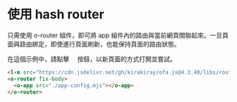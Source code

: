<template is="exm-article">
<a href="../../publics/examples/use-hash-router/demo.html" preview></a>
<a href="../../publics/examples/use-hash-router/page1.html" main></a>
<a href="../../publics/examples/use-hash-router/page2.html"></a>
<a href="../../publics/examples/use-hash-router/app-config.mjs"></a>
</template>

# 使用 hash router

只需使用 o-router 組件，即可將 app 組件內的路由與當前網頁關聯起來。一旦頁面與路由綁定，即使進行頁面刷新，也能保持頁面的路由狀態。

在這個示例中，請點擊  <span style='font-family: "iconfont"'>&#xe7cb;</span>  按鈕，以新頁面的方式打開並嘗試。

```html
<l-m src="https://cdn.jsdelivr.net/gh/kirakiray/ofa.js@4.3.40/libs/router/dist/router.min.mjs"></l-m>
<o-router fix-body>
  <o-app src="./app-config.mjs"></o-app>
</o-router>
```